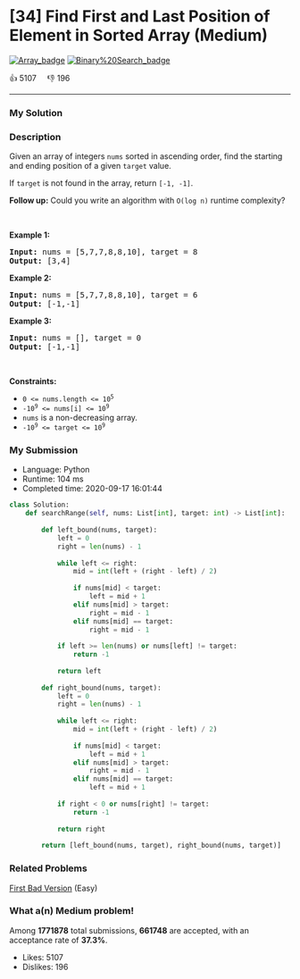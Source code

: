 # [34] Find First and Last Position of Element in Sorted Array (Medium)

[![Array_badge](https://img.shields.io/badge/topic-Array-green.svg)](https://leetcode.com/problems/find-first-and-last-position-of-element-in-sorted-array/)  [![Binary%20Search_badge](https://img.shields.io/badge/topic-Binary%20Search-green.svg)](https://leetcode.com/problems/find-first-and-last-position-of-element-in-sorted-array/) 

:+1: 5107 &nbsp; &nbsp; :thumbsdown: 196

---

### My Solution


### Description
<p>Given an array of integers <code>nums</code> sorted in ascending order, find the starting and ending position of a given <code>target</code> value.</p>

<p>If <code>target</code> is not found in the array, return <code>[-1, -1]</code>.</p>

<p><strong>Follow up:</strong>&nbsp;Could you write an algorithm with&nbsp;<code>O(log n)</code> runtime complexity?</p>

<p>&nbsp;</p>
<p><strong>Example 1:</strong></p>
<pre><strong>Input:</strong> nums = [5,7,7,8,8,10], target = 8
<strong>Output:</strong> [3,4]
</pre><p><strong>Example 2:</strong></p>
<pre><strong>Input:</strong> nums = [5,7,7,8,8,10], target = 6
<strong>Output:</strong> [-1,-1]
</pre><p><strong>Example 3:</strong></p>
<pre><strong>Input:</strong> nums = [], target = 0
<strong>Output:</strong> [-1,-1]
</pre>
<p>&nbsp;</p>
<p><strong>Constraints:</strong></p>

<ul>
	<li><code>0 &lt;= nums.length &lt;= 10<sup>5</sup></code></li>
	<li><code>-10<sup>9</sup>&nbsp;&lt;= nums[i]&nbsp;&lt;= 10<sup>9</sup></code></li>
	<li><code>nums</code> is a non-decreasing array.</li>
	<li><code>-10<sup>9</sup>&nbsp;&lt;= target&nbsp;&lt;= 10<sup>9</sup></code></li>
</ul>



### My Submission

- Language: Python
- Runtime: 104 ms
- Completed time: 2020-09-17 16:01:44

```Python
class Solution:
    def searchRange(self, nums: List[int], target: int) -> List[int]:
        
        def left_bound(nums, target):
            left = 0
            right = len(nums) - 1
            
            while left <= right:
                mid = int(left + (right - left) / 2)
                
                if nums[mid] < target:
                    left = mid + 1
                elif nums[mid] > target:
                    right = mid - 1
                elif nums[mid] == target:
                    right = mid - 1
                    
            if left >= len(nums) or nums[left] != target:
                return -1
            
            return left
        
        def right_bound(nums, target):
            left = 0
            right = len(nums) - 1
            
            while left <= right:
                mid = int(left + (right - left) / 2)
                
                if nums[mid] < target:
                    left = mid + 1
                elif nums[mid] > target:
                    right = mid - 1
                elif nums[mid] == target:
                    left = mid + 1
            
            if right < 0 or nums[right] != target:
                return -1
            
            return right
        
        return [left_bound(nums, target), right_bound(nums, target)]
```


### Related Problems
[First Bad Version](https://leetcode.com/problems/first-bad-version/) (Easy) <br>



### What a(n) Medium problem!
Among **1771878** total submissions, **661748** are accepted, with an acceptance rate of **37.3%**. <br>

- Likes: 5107
- Dislikes: 196

